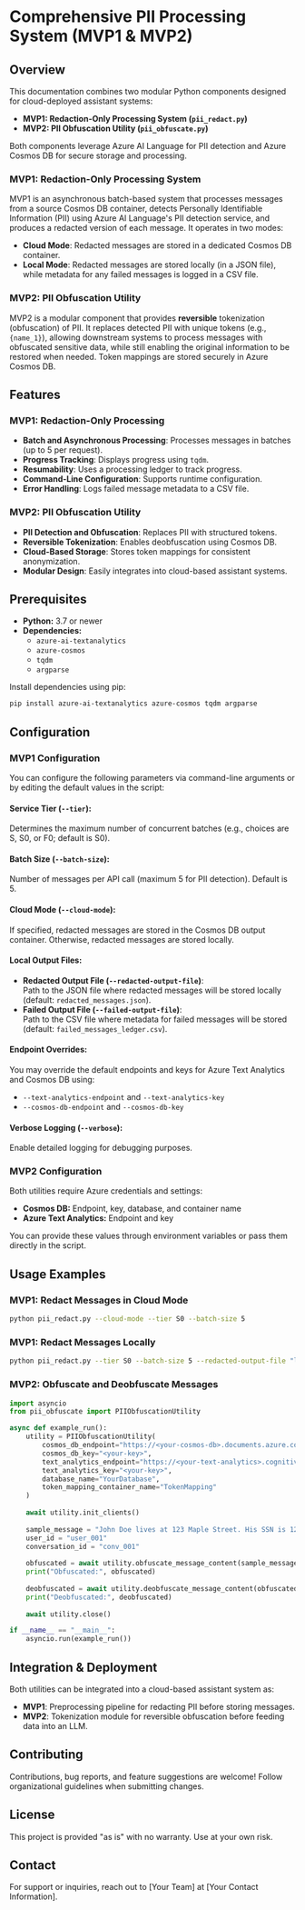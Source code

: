 # Comprehensive PII Processing System (MVP1 & MVP2)

## Overview

This documentation combines two modular Python components designed for cloud-deployed assistant systems:

- **MVP1: Redaction-Only Processing System (`pii_redact.py`)**
- **MVP2: PII Obfuscation Utility (`pii_obfuscate.py`)**

Both components leverage Azure AI Language for PII detection and Azure Cosmos DB for secure storage and processing.

### MVP1: Redaction-Only Processing System

MVP1 is an asynchronous batch-based system that processes messages from a source Cosmos DB container, detects Personally Identifiable Information (PII) using Azure AI Language's PII detection service, and produces a redacted version of each message. It operates in two modes:

- **Cloud Mode**: Redacted messages are stored in a dedicated Cosmos DB container.
- **Local Mode**: Redacted messages are stored locally (in a JSON file), while metadata for any failed messages is logged in a CSV file.

### MVP2: PII Obfuscation Utility

MVP2 is a modular component that provides **reversible** tokenization (obfuscation) of PII. It replaces detected PII with unique tokens (e.g., `{name_1}`), allowing downstream systems to process messages with obfuscated sensitive data, while still enabling the original information to be restored when needed. Token mappings are stored securely in Azure Cosmos DB.

## Features

### MVP1: Redaction-Only Processing
- **Batch and Asynchronous Processing**: Processes messages in batches (up to 5 per request).
- **Progress Tracking**: Displays progress using `tqdm`.
- **Resumability**: Uses a processing ledger to track progress.
- **Command-Line Configuration**: Supports runtime configuration.
- **Error Handling**: Logs failed message metadata to a CSV file.

### MVP2: PII Obfuscation Utility
- **PII Detection and Obfuscation**: Replaces PII with structured tokens.
- **Reversible Tokenization**: Enables deobfuscation using Cosmos DB.
- **Cloud-Based Storage**: Stores token mappings for consistent anonymization.
- **Modular Design**: Easily integrates into cloud-based assistant systems.

## Prerequisites

- **Python:** 3.7 or newer
- **Dependencies:**
  - `azure-ai-textanalytics`
  - `azure-cosmos`
  - `tqdm`
  - `argparse`

Install dependencies using pip:

```bash
pip install azure-ai-textanalytics azure-cosmos tqdm argparse
```

## Configuration

### MVP1 Configuration

You can configure the following parameters via command-line arguments or by editing the default values in the script:

#### Service Tier (`--tier`):  
Determines the maximum number of concurrent batches (e.g., choices are S, S0, or F0; default is S0).

#### Batch Size (`--batch-size`):  
Number of messages per API call (maximum 5 for PII detection). Default is 5.

#### Cloud Mode (`--cloud-mode`):  
If specified, redacted messages are stored in the Cosmos DB output container. Otherwise, redacted messages are stored locally.

#### Local Output Files:

- **Redacted Output File (`--redacted-output-file`)**:  
  Path to the JSON file where redacted messages will be stored locally (default: `redacted_messages.json`).
- **Failed Output File (`--failed-output-file`)**:  
  Path to the CSV file where metadata for failed messages will be stored (default: `failed_messages_ledger.csv`).

#### Endpoint Overrides:
You may override the default endpoints and keys for Azure Text Analytics and Cosmos DB using:

- `--text-analytics-endpoint` and `--text-analytics-key`
- `--cosmos-db-endpoint` and `--cosmos-db-key`

#### Verbose Logging (`--verbose`):  
Enable detailed logging for debugging purposes.

### MVP2 Configuration

Both utilities require Azure credentials and settings:

- **Cosmos DB:** Endpoint, key, database, and container name
- **Azure Text Analytics:** Endpoint and key

You can provide these values through environment variables or pass them directly in the script.

## Usage Examples

### MVP1: Redact Messages in Cloud Mode

```bash
python pii_redact.py --cloud-mode --tier S0 --batch-size 5
```

### MVP1: Redact Messages Locally

```bash
python pii_redact.py --tier S0 --batch-size 5 --redacted-output-file "local_redacted.json" --failed-output-file "local_failed.csv"
```

### MVP2: Obfuscate and Deobfuscate Messages

```python
import asyncio
from pii_obfuscate import PIIObfuscationUtility

async def example_run():
    utility = PIIObfuscationUtility(
        cosmos_db_endpoint="https://<your-cosmos-db>.documents.azure.com:443/",
        cosmos_db_key="<your-key>",
        text_analytics_endpoint="https://<your-text-analytics>.cognitiveservices.azure.com/",
        text_analytics_key="<your-key>",
        database_name="YourDatabase",
        token_mapping_container_name="TokenMapping"
    )
    
    await utility.init_clients()
    
    sample_message = "John Doe lives at 123 Maple Street. His SSN is 123-45-6789."
    user_id = "user_001"
    conversation_id = "conv_001"
    
    obfuscated = await utility.obfuscate_message_content(sample_message, user_id, conversation_id)
    print("Obfuscated:", obfuscated)
    
    deobfuscated = await utility.deobfuscate_message_content(obfuscated, user_id, conversation_id)
    print("Deobfuscated:", deobfuscated)
    
    await utility.close()

if __name__ == "__main__":
    asyncio.run(example_run())
```

## Integration & Deployment

Both utilities can be integrated into a cloud-based assistant system as:

- **MVP1**: Preprocessing pipeline for redacting PII before storing messages.
- **MVP2**: Tokenization module for reversible obfuscation before feeding data into an LLM.

## Contributing

Contributions, bug reports, and feature suggestions are welcome! Follow organizational guidelines when submitting changes.

## License

This project is provided "as is" with no warranty. Use at your own risk.

## Contact

For support or inquiries, reach out to [Your Team] at [Your Contact Information].

